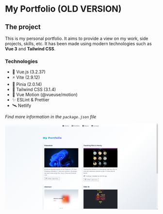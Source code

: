 # My Portfolio (OLD VERSION)

## The project

This is my personal portfolio. It aims to provide a view on my work, side projects, skills, etc. It has been made using modern technologies such as **Vue 3** and **Tailwind CSS**.

### Technologies

* 🔭 Vue.js (3.2.37)
* ⚡ Vite (2.9.12)
* 🍍 Pinia (2.0.14)
* 🌈 Tailwind CSS (3.1.4)
* 💫 Vue Motion (@vueuse/motion)
* ✨ ESLint & Prettier
* 🛰️ Netlify

*Find more information in the `package.json` file*

<picture>
  <source media="(prefers-color-scheme: dark)" srcset="/src/assets/screenshots/portfolio_dark-mode_preview.png">
  <img alt="Portfolio preview in light and dark color mode." src="/src/assets/screenshots/portfolio_light-mode_preview.png">
</picture>